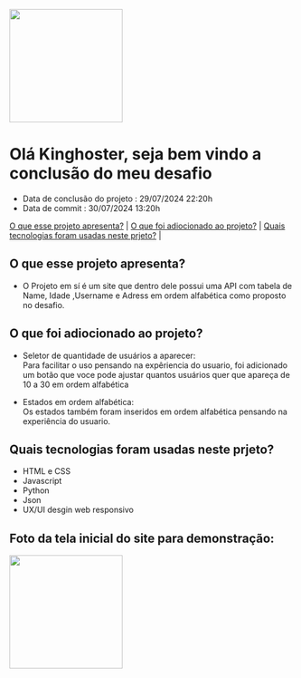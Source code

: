 <p float="left">
 <img src="https://github.com/user-attachments/assets/39ae2ba5-fec9-4e0a-b271-e4c32552f933" width="200" />
</p>

# Olá Kinghoster, seja bem vindo a conclusão do meu desafio 

* Data de conclusão do projeto : 29/07/2024  22:20h
* Data de commit : 30/07/2024 13:20h

[O que esse projeto apresenta?](#O-que-esse-projeto-apresenta) |
[O que foi adiocionado ao projeto?](#O-que-foi-adiocionado-ao-projeto) |
[Quais tecnologias foram usadas neste prjeto?](#Quais-tecnologias-foram-usadas-neste-prjeto) |






## O que esse projeto apresenta? ##
* O Projeto em sí é um site que dentro dele possui uma API com tabela de Name, Idade ,Username e Adress em ordem alfabética como proposto no desafio.





## O que foi adiocionado ao projeto? ##

* Seletor de quantidade de usuários a aparecer: <br/>
Para facilitar o uso pensando na expêriencia do usuario, foi adicionado um botão que voce pode ajustar quantos usuários quer que apareça de 10 a 30 em ordem alfabética

* Estados em ordem alfabética: <br/>
Os estados também foram inseridos em ordem alfabética pensando na experiência do usuario.



## Quais tecnologias foram usadas neste prjeto? ##

* HTML e CSS
* Javascript
* Python
* Json
* UX/UI desgin web responsivo

## Foto da tela inicial do site para demonstração: ##
 <img src="https://github.com/user-attachments/assets/d4971240-6cc1-41aa-a2e9-285b5dc09ff5" width="200" />

